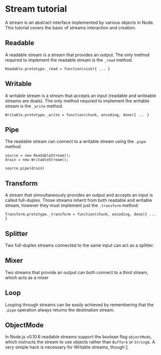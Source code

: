 # Stream tutorial
A stream is an abstract interface implemented by various objects in Node. This
tutorial covers the basic of streams interaction and creation.

## Readable
A readable stream is a stream that provides an output. The only method required
to implement the readable stream is the `_read` method.

    Readable.prototype._read = function(size){ ... }

## Writable
A writable stream is a stream that accepts an input (readable and writeable
streams are duals). The only method required to implement the writable stream is
the `_write` method.

    Writable.prototype._write = function(chunk, encoding, done){ ... }

## Pipe
The readable stream can connect to a writable stream using the `.pipe` method.

    source = new ReadableStream();
    drain = new WritableStream();

    source.pipe(drain)

## Transform
A stream that simoultaneously provides an output and accepts an input is called
full-duplex. Those streams inherit from both readable and writable stream,
however they must implement just the `.transform` method:

    Transform.prototype._transform = function(chunk, encoding, done){ ... }

## Splitter
Two full-duplex streams connected to the same input can act as a splitter.

## Mixer
Two streams that provide an output can both connect to a third stream, which acts
as a mixer

## Loop
Looping through streams can be easily achieved by remembering that the `.pipe`
operation always returns the destination stream.

## ObjectMode
In Node.js v0.10.6 readable streams support the boolean flag `objectMode`, which
 instructs the stream to use objects rather than `Buffer`s or `String`s. A very
 simple hack is necessary for Writable streams, though [1](https://github.com/joyent/node/issues/5377).
